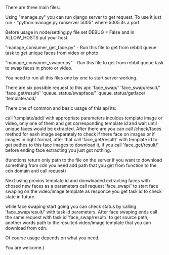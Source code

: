 There are three main files:

Using "manage.py" you can run django server to get request.
To use it just run - "python manage.py runserver 5005" where 5005 its a port.

Before usage in node/setting.py file set DEBUG = False and in ALLOW_HOSTS put your host.


"manage_consumer_get_face.py" - Run this file to get from rebbit queue task to get unique faces from video or photo

"manage_consumer_swaper.py" - Run this file to get from rebbit queue task to swap faces in photo or video.


You need to run all this files one by one to start server working.


There are six possible request to this api:
    'face_swap/'
    'face_swap/result/'
    'face_get/result/'
    'queue_status/swapface/'
    'queue_status/getface/
    'template/add/

There one of common and basic usage of this api its:

call 'template/add/ with appropriate parameters inculdes template image or video, only one of them and get 
corresponding template id and wait until unique faces would be extracted. After there are you can call /check/faces method for eaxh image separately to check if there face on images or if images in right format, after that call 'face_get/result/' with template id to get pathes to this face images to download it, if you call 'face_get/result/' before ending face extracting you just got nothing.

(functions return only path to the file on the server if you want to download something from cdn you need add
path that you get from function to the cdn domain and call request)

Next using previos template id and donwloaded extracting faces with chosed new faces as a parameters call request  'face_swap/' to start face swaping on the video/image template as responce you get task id to check state in future.

while face swaping start going you can check status by calling 'face_swap/result/' with task id parameters.
After face swaping ends call the same request with task id 'face_swap/result/' to get source path, another words path to the resulted video/image template that you can download from cdn.

Of course usage depends on what you need.

You are welcome.)